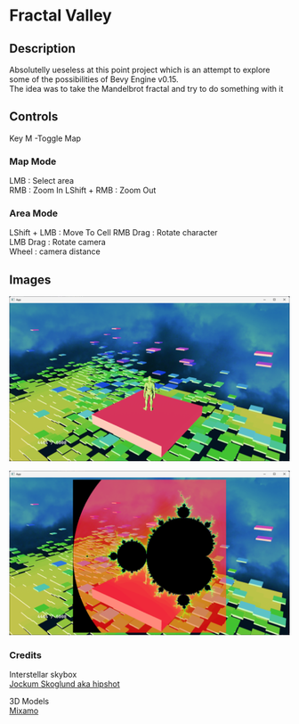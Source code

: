 # Fractal Valley
## Description
Absolutelly ueseless at this point project which is an attempt to explore some of the possibilities of Bevy Engine v0.15.  
The idea was to take the Mandelbrot fractal and try to do something with it
## Controls
Key M -Toggle Map  
### Map Mode  
LMB : Select area  
RMB : Zoom In
LShift + RMB : Zoom Out  

### Area Mode
LShift + LMB : Move To Cell 
RMB Drag : Rotate character  
LMB Drag : Rotate camera  
Wheel : camera distance  


## Images
![image1](img/image1.png)

![image2](img/image2.png)


### Credits
Interstellar skybox   
[Jockum Skoglund aka hipshot](https://www.zfight.com)

3D Models  
[Mixamo](https://www.mixamo.com/)

